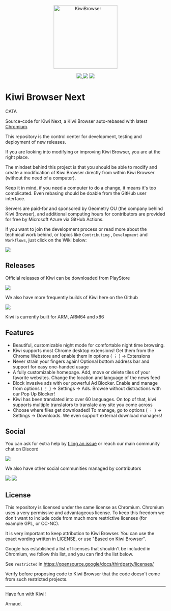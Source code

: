 <p align="center">
  <img src="https://raw.githubusercontent.com/kiwibrowser/src.next/kiwi/kiwi_logo_circle.svg" alt="KiwiBrowser"
	title="KiwiBrowser" width="200" height="200"/>
 </p>
<p align="center">
  <a href="https://github.com/kiwibrowser/src.next/releases">
  <img src="https://img.shields.io/github/v/release/kiwibrowser/src.next?include_prereleases&label=latest%20release"/>
</a>
  <a href="https://github.com/kiwibrowser/src.next/release">
<img src="https://img.shields.io/github/downloads/kiwibrowser/src.next/total?label=GitHub%20Downloads&color=%6BDDD5"></a>
<a href="https://github.com/kiwibrowser/src.next/blob/kiwi/LICENSE">
  <img src="https://img.shields.io/github/license/kiwibrowser/src.next?color=%236BDDD5"/></a>

  </p>

# Kiwi Browser Next

CATA

Source-code for Kiwi Next, a Kiwi Browser auto-rebased with latest [Chromium](https://www.chromium.org/Home/).

This repository is the control center for development, testing and deployment of new releases.

If you are looking into modifying or improving Kiwi Browser, you are at the right place.

The mindset behind this project is that you should be able to modify and create a modification of Kiwi Browser directly from within Kiwi Browser (without the need of a computer).

Keep it in mind, if you need a computer to do a change, it means it's too complicated. Even rebasing should be doable from the GitHub user interface.

Servers are paid-for and sponsored by Geometry OU (the company behind Kiwi Browser), and additional computing hours for contributors are provided for free by Microsoft Azure via GitHub Actions.

If you want to join the development process or read more about the technical work behind, or topics like `Contributing` , `Development` and `Workflows`, just click on the Wiki below:

<a href="https://github.com/kiwibrowser/src.next/wiki">
<img src="https://img.shields.io/badge/WIKI-ffffff?style=for-the-badge&logo=github&logoColor=black"></a>

## Releases

Official releases of Kiwi can be downloaded from PlayStore

<a href="https://play.google.com/store/apps/details?id=com.kiwibrowser.browser">
<img src="https://img.shields.io/badge/Google_Play-414141?style=for-the-badge&logo=google-play&logoColor=white"></a>

We also have more frequently builds of Kiwi here on the Github

<a href="https://github.com/kiwibrowser/src.next/releases">
<img src="https://img.shields.io/badge/GitHub_Releases-100000?style=for-the-badge&logo=github&logoColor=white"></a>

Kiwi is currently built for ARM, ARM64 and x86

## Features
- Beautiful, customizable night mode for comfortable night time browsing.
- Kiwi supports most Chrome desktop extensions! Get them from the Chrome Webstore and enable them in options ( ⋮ ) -> Extensions
- Never strain your fingers again! Optional bottom address bar and support for easy one-handed usage
- A fully customizable homepage. Add, move or delete tiles of your favorite websites. Change the location and language of the news feed
- Block invasive ads with our powerful Ad Blocker. Enable and manage from options ( ⋮ ) -> Settings -> Ads. Browse without distractions with our Pop Up Blocker!
- Kiwi has been translated into over 60 languages. On top of that, kiwi supports multiple translators to translate any site you come across
- Choose where files get downloaded! To manage, go to options ( ⋮ ) -> Settings -> Downloads. We even support external download managers!

## Social

You can ask for extra help by [filing an issue](https://github.com/kiwibrowser/src.next/issues) or reach our main community chat on Discord

<a href="https://discord.gg/XyMppQq"> <img src="https://img.shields.io/badge/Discord-7289DA?style=for-the-badge&logo=discord&logoColor=white"></a>

We also have other social communities managed by contributors

<a href="https://t.me/kiwibrowserchat">
<img src="https://img.shields.io/badge/Telegram-2CA5E0?style=for-the-badge&logo=telegram&logoColor=white"></a>
<a href="https://www.reddit.com/r/kiwibrowser">
<img src="https://img.shields.io/badge/Reddit-FF4500?style=for-the-badge&logo=reddit&logoColor=white"></a>


## License

This repository is licensed under the same license as Chromium.
Chromium uses a very permissive and advantageous license. To keep this freedom we don't want to include code from much more restrictive licenses (for example GPL, or CC-NC).

It is very important to keep attribution to Kiwi Browser.
You can use the exact wording written in LICENSE, or use "Based on Kiwi Browser".

Google has established a list of licenses that shouldn't be included in Chromium, we follow this list, and you can find the list below.

See `restricted` in https://opensource.google/docs/thirdparty/licenses/

Verify before proposing code to Kiwi Browser that the code doesn't come from such restricted projects.


***

Have fun with Kiwi!

Arnaud.
